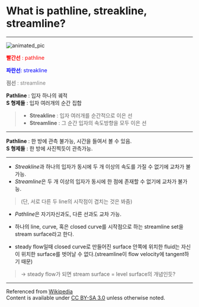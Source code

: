 # What is pathline, streakline, streamline?

***

<div class="polaroid" style="margin : auto;">
<img src="https://upload.wikimedia.org/wikipedia/commons/b/b2/Streaklines_and_pathlines_animation_%28low%29.gif" alt="animated_pic"></img>
  <div class="container">
  <p style="color : red;"><b>빨간선</b> : pathline</p>
  <p style="color : blue;"><b>파란선</b>: streakline</p>
  <p style="color : gray;"><b>점선</b> : streamline</p>
  </div>
</div>

**Pathline** : 입자 하나의 궤적  
**S 형제들** : 입자 여러개의 순간 집합  
>+ **Streakline** : 입자 여러개를 순간적으로 이은 선
>+ **Streamline** : 그 순간 입자의 속도방향을 모두 이은 선
>
***
**Pathline** : 한 방에 관측 불가능, 시간을 들여서 볼 수 있음.  
**S 형제들** : 한 방에 사진찍듯이 관측가능.  

***

+ *Streakline*과 하나의 입자가 동시에 두 개 이상의 속도를 가질 수 없기에 교차가 불가능.  
+ *Streamline*은 두 개 이상의 입자가 동시에 한 점에 존재할 수 없기에 교차가 불가능.  
> (단, 서로 다른 두 line의 시작점이 겹치는 것은 봐줌)  
+ *Pathline*은 자기자신과도, 다른 선과도 교차 가능.  

+ 하나의 line, curve, 혹은 closed curve를 시작점으로 하는 streamline set을 stream surface라고 한다.  
+ steady flow일때 closed curve로 만들어진 surface 안쪽에 위치한 fluid는 자신이 위치한 surface를 벗어날 수 없다.(streamline이 flow velocity에 tangent하기 때문)  
> -\> steady flow가 되면 stream surface = level surface의 개념인듯?



***
Referenced from <a href="https://en.wikipedia.org/wiki/Streamlines,_streaklines,_and_pathlines" target="_blank">Wikipedia</a>  
Content is available under <a href="https://creativecommons.org/licenses/by-sa/3.0/" target="_blank">CC BY-SA 3.0</a> unless otherwise noted.
